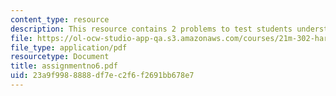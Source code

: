 ```yaml
---
content_type: resource
description: This resource contains 2 problems to test students understanding.
file: https://ol-ocw-studio-app-qa.s3.amazonaws.com/courses/21m-302-harmony-and-counterpoint-ii-spring-2005/23a9f9988888df7ec2f6f2691bb678e7_assignmentno6.pdf
file_type: application/pdf
resourcetype: Document
title: assignmentno6.pdf
uid: 23a9f998-8888-df7e-c2f6-f2691bb678e7
---
```

